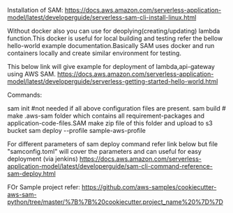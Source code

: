 Installation of SAM:
https://docs.aws.amazon.com/serverless-application-model/latest/developerguide/serverless-sam-cli-install-linux.html

Without docker also you can use for deoplying(creating/updating) lambda function.This docker is useful for local building and testing refer the bellow hello-world example documentation.Basically SAM uses docker and run containers locally and create similar environment for testing. 


This below link will give example for deployment of lambda,api-gateway using AWS SAM.
https://docs.aws.amazon.com/serverless-application-model/latest/developerguide/serverless-getting-started-hello-world.html

Commands:

sam init #not needed if all above configuration files are present.
sam build  # make .aws-sam folder which contains all requirement-packages and application-code-files.SAM make zip file of this folder and upload to s3 bucket
sam deploy --profile sample-aws-profile 

For different parameters of sam deploy command refer link below but file "samconfig.toml" will cover the parameters and can useful for easy deployment (via jenkins)
https://docs.aws.amazon.com/serverless-application-model/latest/developerguide/sam-cli-command-reference-sam-deploy.html



FOr Sample project refer:
https://github.com/aws-samples/cookiecutter-aws-sam-python/tree/master/%7B%7B%20cookiecutter.project_name%20%7D%7D
